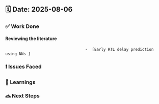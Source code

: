## 🗓️ Date: 2025-08-06

### ✅ Work Done
#### Reviewing the literature
                                       -  [Early RTL delay prediction using NNs ]
### ❗ Issues Faced


### 📝 Learnings


### 🔜 Next Steps


